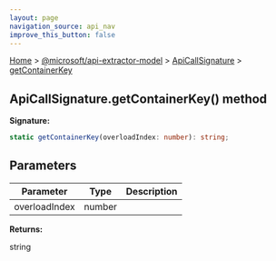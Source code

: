 ```yaml
---
layout: page
navigation_source: api_nav
improve_this_button: false
---
```



[Home](./index.md) &gt; [@microsoft/api-extractor-model](./api-extractor-model.md) &gt; [ApiCallSignature](./api-extractor-model.apicallsignature.md) &gt; [getContainerKey](./api-extractor-model.apicallsignature.getcontainerkey.md)

## ApiCallSignature.getContainerKey() method

<b>Signature:</b>

```typescript
static getContainerKey(overloadIndex: number): string;
```

## Parameters

|  Parameter | Type | Description |
|  --- | --- | --- |
|  overloadIndex | number |  |

<b>Returns:</b>

string
